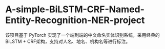 # A-simple-BiLSTM-CRF-Named-Entity-Recognition-NER-project
该项目基于 PyTorch 实现了一个端到端的中文命名实体识别系统，采用经典的 BiLSTM + CRF架构，支持对人名、地名、机构名等进行标注。
